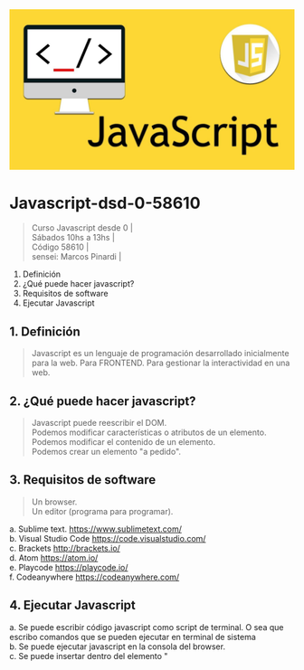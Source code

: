 <img src="extras/imagenes/javascript.jpg">

# Javascript-dsd-0-58610

> Curso Javascript desde 0 |  
> Sábados 10hs a 13hs |  
> Código 58610 |  
> sensei: Marcos Pinardi |

1. Definición
2. ¿Qué puede hacer javascript?
3. Requisitos de software
4. Ejecutar Javascript

## 1. Definición

> Javascript es un lenguaje de programación desarrollado inicialmente para la web. Para FRONTEND. Para gestionar la interactividad en una web.

## 2. ¿Qué puede hacer javascript?

> Javascript puede reescribir el DOM.  
> Podemos modificar características o atributos de un elemento.
> Podemos modificar el contenido de un elemento.     
> Podemos crear un elemento "a pedido".


## 3. Requisitos de software

> Un browser.  
> Un editor (programa para programar).

a. Sublime text. https://www.sublimetext.com/   
b. Visual Studio Code https://code.visualstudio.com/  
c. Brackets http://brackets.io/   
d. Atom https://atom.io/  
e. Playcode https://playcode.io/  
f. Codeanywhere https://codeanywhere.com/

## 4. Ejecutar Javascript
a. Se puede escribir código javascript como script de terminal. O sea que escribo comandos que se pueden ejecutar en terminal de sistema  
b. Se puede ejecutar javascript en la consola del browser.  
c. Se puede insertar dentro del elemento "<script>"    
d. También se puede generar código javascript en línea (inline). Esto es como varlor de un atributo controlador de eventos de HTML


----

<img src="extras/imagenes/Learn-Javascript.jpg">